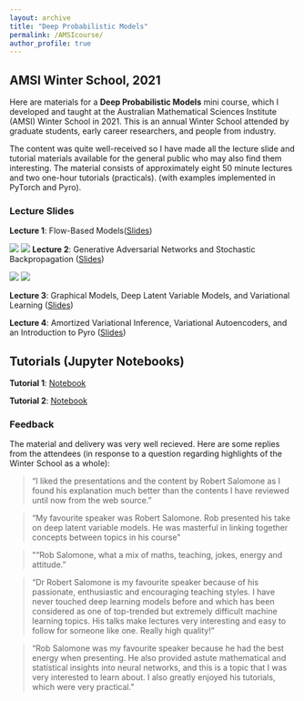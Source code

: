 ```yaml
---
layout: archive
title: "Deep Probabilistic Models"
permalink: /AMSIcourse/
author_profile: true
---
```


## AMSI Winter School, 2021 
Here are materials for a **Deep Probabilistic Models** mini course, which I developed and taught at the Australian Mathematical Sciences Institute (AMSI) Winter School in 2021. 
This is an annual Winter School attended by graduate students, early career researchers, and people from industry.

The content was quite well-received so I have made all the lecture slide and tutorial materials available for the general public who may also find them interesting. The material consists of approximately eight 50 minute lectures and two one-hour tutorials (practicals).  (with examples implemented in PyTorch and Pyro).

### Lecture Slides

**Lecture 1**: Flow-Based Models([Slides](/pdf/L1_Flows.pdf)) 

![](/images/Flows1.png)
![](/images/Flows2.png)
**Lecture 2**: Generative Adversarial Networks and Stochastic Backpropagation ([Slides](/pdf/L2_GAN.pdf)) 

![](/images/L2P1.png)
![](/images/L2P2.png)

**Lecture 3**: Graphical Models,  Deep Latent Variable Models, and Variational Learning ([Slides](/pdf/L3_VL.pdf)) 

**Lecture 4**: Amortized Variational Inference, Variational Autoencoders, and an Introduction to Pyro ([Slides](/pdf/L4_VAE.pdf)) 

## Tutorials (Jupyter Notebooks)

**Tutorial 1**: [Notebook](https://github.com/robsalomone/AMSIWinterSchool2021/blob/main/Tutorial1.ipynb) 

**Tutorial 2**: [Notebook](https://github.com/robsalomone/AMSIWinterSchool2021/blob/main/Tutorial2.ipynb) 

### Feedback

The material and delivery was very well recieved. Here are some replies from the attendees (in response to a question regarding highlights of the Winter School as a whole): 

> “I liked the presentations and the content by Robert Salomone as I found his explanation much better than the contents I have reviewed until now from the web source.”

> “My favourite speaker was Robert Salomone. Rob presented his take on deep latent variable models. He was masterful in linking together concepts between topics in his course"

> "“Rob Salomone, what a mix of maths, teaching, jokes, energy and attitude.”

> “Dr Robert Salomone is my favourite speaker because of his passionate, enthusiastic and encouraging teaching styles. I have never touched deep learning models before and which has been considered as one of top-trended but extremely difficult machine learning topics. His talks make lectures very interesting and easy to follow for someone like one. Really high quality!”

> “Rob Salomone was my favourite speaker because he had the best energy when presenting. He also provided astute mathematical and statistical insights into neural networks, and this is a topic that I was very interested to learn about. I also greatly enjoyed his tutorials, which were very practical."